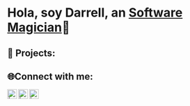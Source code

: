 <h1>Hola, soy Darrell, an <a href="https://linkedin.com/in/darrellmm">Software Magician</a>👾</h1>

<h2>🦆 Projects:</h2>


<h2>🌐Connect with me:</h2>

[<img align="left" alt=" | Twitter" width="22px" src="https://cdn.jsdelivr.net/npm/simple-icons@v3/icons/twitter.svg" />][twitter]
[<img align="left" alt=" | LinkedIn" width="22px" src="https://cdn.jsdelivr.net/npm/simple-icons@v3/icons/linkedin.svg" />][linkedin]
[<img align="left" alt=" | Instagram" width="22px" src="https://cdn.jsdelivr.net/npm/simple-icons@v3/icons/instagram.svg" />][instagram]

[twitter]: https://twitter.com/whereisdarrelll
[instagram]: https://www.instagram.com/notdarrelll/
[linkedin]: https://www.linkedin.com/in/darrellmm/
